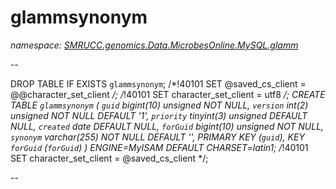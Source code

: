 ﻿# glammsynonym
_namespace: [SMRUCC.genomics.Data.MicrobesOnline.MySQL.glamm](./index.md)_

--
 
 DROP TABLE IF EXISTS `glammsynonym`;
 /*!40101 SET @saved_cs_client = @@character_set_client */;
 /*!40101 SET character_set_client = utf8 */;
 CREATE TABLE `glammsynonym` (
 `guid` bigint(10) unsigned NOT NULL,
 `version` int(2) unsigned NOT NULL DEFAULT '1',
 `priority` tinyint(3) unsigned DEFAULT NULL,
 `created` date DEFAULT NULL,
 `forGuid` bigint(10) unsigned NOT NULL,
 `synonym` varchar(255) NOT NULL DEFAULT '',
 PRIMARY KEY (`guid`),
 KEY `forGuid` (`forGuid`)
 ) ENGINE=MyISAM DEFAULT CHARSET=latin1;
 /*!40101 SET character_set_client = @saved_cs_client */;
 
 --




